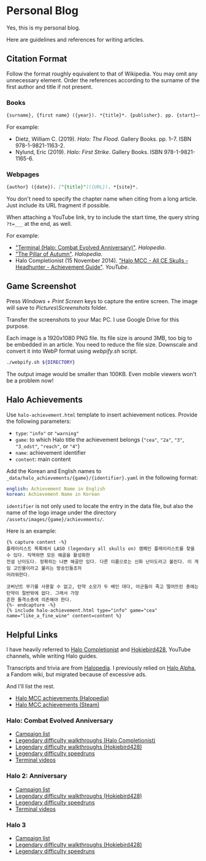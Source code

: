 # Personal Blog

Yes, this is my personal blog.

Here are guidelines and references for writing articles.

## Citation Format

Follow the format roughly equivalent to that of Wikipedia. You may omit any unnecessary element. Order the references according to the surname of the first author and title if not present.

### Books

```md
{surname}, {first name} ({year}). *{title}*. {publisher}. pp. {start}–{end}. ISBN {ISBN}.
```

For example:

- Dietz, William C. (2019). *Halo: The Flood*. Gallery Books. pp. 1–7. ISBN 978-1-9821-1163-2.
- Nylund, Eric (2019). *Halo: First Strike*. Gallery Books. ISBN 978-1-9821-1165-6.

### Webpages

```md
{author} ({date}). ["{title}"]({URL}). *{site}*.
```

You don't need to specify the chapter name when citing from a long article. Just include its URL fragment if possible.

When attaching a YouTube link, try to include the start time, the query string `?t=___` at the end, as well.

For example:

- ["Terminal (Halo: Combat Evolved Anniversary)"](https://www.halopedia.org/Terminal_(Halo:_Combat_Evolved_Anniversary)#tabsection-0-0). *Halopedia*.
- ["The Pillar of Autumn"](https://www.halopedia.org/The_Pillar_of_Autumn_(Halo:_Combat_Evolved_level)). *Halopedia*.
- Halo Completionist (15 November 2014). ["Halo MCC - All CE Skulls - Headhunter - Achievement Guide"](https://youtu.be/3_cv8mjNuoY). *YouTube*.

## Game Screenshot

Press *Windows* + *Print Screen* keys to capture the entire screen. The image will save to *Pictures\Screenshots* folder.

Transfer the screenshots to your Mac PC. I use Google Drive for this purpose.

Each image is a 1920x1080 PNG file. Its file size is around 3MB, too big to be embedded in an article. You need to reduce the file size. Downscale and convert it into WebP format using *webpify.sh* script.

```sh
./webpify.sh ${DIRECTORY}
```

The output image would be smaller than 100KB. Even mobile viewers won't be a problem now!

## Halo Achievements

Use `halo-achievement.html` template to insert achievement notices. Provide the following parameters:

- `type`: `"info"` or `"warning"`
- `game`: to which Halo title the achievement belongs (`"cea"`, `"2a"`, `"3"`, `"3_odst"`, `"reach"`, or `"4"`)
- `name`: achievement identifier
- `content`: main content

Add the Korean and English names to `_data/halo_achievements/{game}/{identifier}.yaml` in the following format:

```yaml
english: Achievement Name in English
korean: Achievement Name in Korean
```

`identifier` is not only used to locate the entry in the data file, but also the name of the logo image under the directory `/assets/images/{game}/achievements/`.

Here is an example:

```
{% capture content -%}
플레이리스트 목록에서 LASO (legendary all skulls on) 캠페인 플레이리스트를 찾을 수 있다. 직역하면 모든 해골을 활성화한
전설 난이도다. 정확히는 나쁜 해골만 있다. 다른 이름으로는 신화 난이도라고 불린다. 이 게임 고인물이라고 불리는 방송인들조차
어려워한다.

코버넌트 무기를 사용할 수 없고, 탄약 소모가 두 배인 데다, 아군들이 죽고 떨어뜨린 총에는 탄약이 절반밖에 없다. 그래서 가장
흔한 돌격소총에 의존해야 한다.
{%- endcapture -%}
{% include halo-achievement.html type="info" game="cea" name="like_a_fine_wine" content=content %}
```

## Helpful Links

I have heavily referred to [Halo Completionist](https://youtube.com/@HaloCompletionist) and [Hokiebird428](https://www.youtube.com/@Hokiebird428), YouTube channels, while writing Halo guides.

Transcripts and trivia are from [Halopedia](https://www.halopedia.org). I previously relied on [Halo Alpha](https://halo.fandom.com/wiki/Halo_Alpha), a Fandom wiki, but migrated because of excessive ads.

And I'll list the rest.

- [Halo MCC achievements (Halopedia)](https://www.halopedia.org/Achievements_(Halo:_The_Master_Chief_Collection))
- [Halo MCC achievements (Steam)](https://steamcommunity.com/stats/976730/achievements/)

### Halo: Combat Evolved Anniversary

- [Campaign list](https://www.halopedia.org/Halo:_Combat_Evolved#Campaign)
- [Legendary difficulty walkthroughs (Halo Completionist)](https://youtube.com/playlist?list=PL3bi5dIhs8VW5DLy7E19339-TwQEhNI59)
- [Legendary difficulty walkthroughs (Hokiebird428)](https://youtube.com/playlist?list=PLDDA06718B3EC7CB3)
- [Legendary difficulty speedruns](https://youtube.com/playlist?list=PL3bi5dIhs8VU427w55d8Z8qF7CCFZ61NE)
- [Terminal videos](https://youtu.be/TyKoYmgD_tQ)

### Halo 2: Anniversary

- [Campaign list](https://www.halopedia.org/Halo_2#Campaign)
- [Legendary difficulty walkthroughs (Hokiebird428)](https://youtube.com/playlist?list=PL87AB8AC775CB32B0)
- [Legendary difficulty speedruns](https://youtube.com/playlist?list=PL3bi5dIhs8VV4dLHihlU5Y4mnmm2T93wD)
- [Terminal videos](https://youtu.be/vp8Phzz3oCA)

### Halo 3

- [Campaign list](https://halopedia.org/Halo_3#Campaign)
- [Legendary difficulty walkthroughs (Hokiebird428)](https://youtube.com/playlist?list=PLI1zyR8U6_08d5NR19sI7pITQVtzv-arM)
- [Legendary difficulty speedruns](https://youtube.com/playlist?list=PL3bi5dIhs8VWLm_AG_ko3jWuS_0whSAFj)
